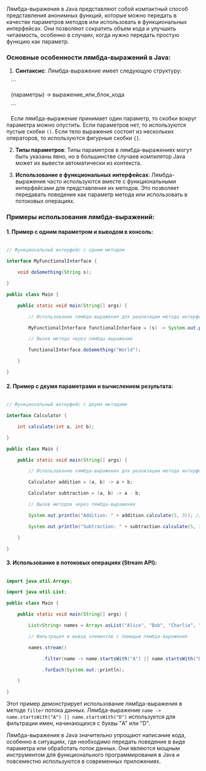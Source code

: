 Лямбда-выражения в Java представляют собой компактный способ представления анонимных функций, которые можно передать в качестве параметров методов или использовать в функциональных интерфейсах. Они позволяют сократить объем кода и улучшить читаемость, особенно в случаях, когда нужно передать простую функцию как параметр.

### Основные особенности лямбда-выражений в Java:

1. **Синтаксис**: Лямбда-выражение имеет следующую структуру:

   ```

   (параметры) -> выражение_или_блок_кода

   ```

   Если лямбда-выражение принимает один параметр, то скобки вокруг параметра можно опустить. Если параметров нет, то используются пустые скобки `()`. Если тело выражения состоит из нескольких операторов, то используются фигурные скобки `{}`.

2. **Типы параметров**: Типы параметров в лямбда-выражениях могут быть указаны явно, но в большинстве случаев компилятор Java может их вывести автоматически из контекста.

3. **Использование в функциональных интерфейсах**: Лямбда-выражения часто используются вместе с функциональными интерфейсами для представления их методов. Это позволяет передавать поведение как параметр метода или использовать в потоковых операциях.

### Примеры использования лямбда-выражений:

#### 1. Пример с одним параметром и выводом в консоль:

```java

// Функциональный интерфейс с одним методом

interface MyFunctionalInterface {

    void doSomething(String s);

}

public class Main {

    public static void main(String[] args) {

        // Использование лямбда-выражения для реализации метода интерфейса

        MyFunctionalInterface functionalInterface = (s) -> System.out.println("Hello, " + s);

        // Вызов метода через лямбда-выражение

        functionalInterface.doSomething("World");

    }

}

```

#### 2. Пример с двумя параметрами и вычислением результата:

```java

// Функциональный интерфейс с двумя методами

interface Calculator {

    int calculate(int a, int b);

}

public class Main {

    public static void main(String[] args) {

        // Использование лямбда-выражения для реализации метода интерфейса

        Calculator addition = (a, b) -> a + b;

        Calculator subtraction = (a, b) -> a - b;

        // Вызов методов через лямбда-выражения

        System.out.println("Addition: " + addition.calculate(5, 3)); // Выведет: Addition: 8

        System.out.println("Subtraction: " + subtraction.calculate(5, 3)); // Выведет: Subtraction: 2

    }

}

```

#### 3. Использование в потоковых операциях (Stream API):

```java

import java.util.Arrays;

import java.util.List;

public class Main {

    public static void main(String[] args) {

        List<String> names = Arrays.asList("Alice", "Bob", "Charlie", "David");

        // Фильтрация и вывод элементов с помощью лямбда-выражения

        names.stream()

             .filter(name -> name.startsWith("A") || name.startsWith("D"))

             .forEach(System.out::println);

    }

}

```

Этот пример демонстрирует использование лямбда-выражения в методе `filter` потока данных. Лямбда-выражение `name -> name.startsWith("A") || name.startsWith("D")` используется для фильтрации имен, начинающихся с буквы "A" или "D".

Лямбда-выражения в Java значительно упрощают написание кода, особенно в ситуациях, где необходимо передать поведение в виде параметра или обработать поток данных. Они являются мощным инструментом для функционального программирования в Java и повсеместно используются в современных приложениях.